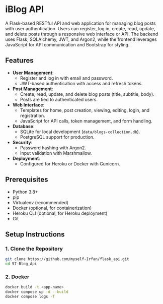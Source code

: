 # iBlog API

A Flask-based RESTful API and web application for managing blog posts with user authentication. Users can register, log in, create, read, update, and delete posts through a responsive web interface or API. The backend uses Flask, SQLAlchemy, JWT, and Argon2, while the frontend leverages JavaScript for API communication and Bootstrap for styling.

## Features

- **User Management**:
  - Register and log in with email and password.
  - JWT-based authentication with access and refresh tokens.
- **Post Management**:
  - Create, read, update, and delete blog posts (title, subtitle, body).
  - Posts are tied to authenticated users.
- **Web Interface**:
  - Templates for home, post creation, viewing, editing, login, and registration.
  - JavaScript for API calls, token management, and form handling.
- **Database**:
  - SQLite for local development (`data/blogs-collection.db`).
  - PostgreSQL support for production.
- **Security**:
  - Password hashing with Argon2.
  - Input validation with Marshmallow.
- **Deployment**:
  - Configured for Heroku or Docker with Gunicorn.


## Prerequisites

- Python 3.8+
- pip
- Virtualenv (recommended)
- Docker (optional, for containerization)
- Heroku CLI (optional, for Heroku deployment)
- Git

## Setup Instructions

### 1. Clone the Repository

```bash
git clone https://github.com/myself-Irfan/flask_api.git
cd 57-Blog_Api
```
### 2. Docker
```zsh
docker build -t <app-name>
docker compose up -d --build
docker compose logs -f
```